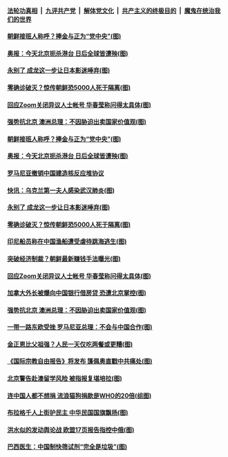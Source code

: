 ####  [法轮功真相](../../../../basic/blob/master/README.md?t=06131401) &nbsp;|&nbsp; [九评共产党](../../../../9ping.md/blob/master/README.md?t=06131401) &nbsp;|&nbsp; [解体党文化](../../../../jtdwh.md/blob/master/README.md?t=06131401)  &nbsp;|&nbsp; [共产主义的终极目的](../../../../gczydzjmd.md/blob/master/README.md?t=06131401) &nbsp;|&nbsp; [魔鬼在统治我们的世界](../../../../mgztzwmdsj.md/blob/master/README.md?t=06131401) 

#### [朝鲜接班人称呼？捧金与正为“党中央”(图)](../pages/p9/936329.md?t=06131401) 

#### [奥报：今天北京扼杀港台 日后全球皆遭殃(图)](../pages/p9/936311.md?t=06131401) 

#### [永别了 成龙这一步让日本影迷唾弃(图)](../pages/p9/936306.md?t=06131401) 

#### [零确诊破灭？惊传朝鲜恐5000人死于隔离(图)](../pages/p9/936221.md?t=06131401) 

#### [回应Zoom关闭异议人士帐号 华春莹称问得太具体(图)](../pages/p9/936261.md?t=06131401) 

#### [强势抗北京 澳洲总理：不因胁迫出卖国家价值观(图)](../pages/p9/936201.md?t=06131401) 

#### [朝鲜接班人称呼？捧金与正为“党中央”(图)](../pages/p9/936329.md?t=06131401) 

#### [奥报：今天北京扼杀港台 日后全球皆遭殃(图)](../pages/p9/936311.md?t=06131401) 

#### [罗马尼亚撤销中国建造核反应堆协议](../pages/p9/936372.md?t=06131401) 

#### [快讯：乌克兰第一夫人感染武汉肺炎(图)](../pages/p9/936337.md?t=06131401) 

#### [永别了 成龙这一步让日本影迷唾弃(图)](../pages/p9/936306.md?t=06131401) 

#### [零确诊破灭？惊传朝鲜恐5000人死于隔离(图)](../pages/p9/936221.md?t=06131401) 

#### [印尼船员称在中国渔船遭受虐待跳海逃生(图)](../pages/p9/936270.md?t=06131401) 

#### [突破经济制裁？朝鲜最新赚钱手法曝光(图)](../pages/p9/936195.md?t=06131401) 

#### [回应Zoom关闭异议人士帐号 华春莹称问得太具体(图)](../pages/p9/936261.md?t=06131401) 

#### [加拿大外长被爆向中国银行借房贷 恐遭北京掌控(图)](../pages/p9/936225.md?t=06131401) 

#### [强势抗北京 澳洲总理：不因胁迫出卖国家价值观(图)](../pages/p9/936201.md?t=06131401) 

#### [一带一路东欧受挫 罗马尼亚总理：不会与中国合作(图)](../pages/p9/936153.md?t=06131401) 

#### [金正恩比父祖强？人民一天仅吃两餐或更糟(图)](../pages/p9/936097.md?t=06131401) 

#### [《国际宗教自由报告》将发布 篷佩奥直戳中共痛处(图)](../pages/p9/936147.md?t=06131401) 

#### [北京警告赴澳留学风险 被指报复堪培拉(图)](../pages/p9/936145.md?t=06131401) 

#### [连中国人都不想捐 流浪猫狗捐款是WHO的20倍(组图)](../pages/p9/936100.md?t=06131401) 

#### [布拉格千人上街护民主 中华民国国旗飘扬(图)](../pages/p9/936130.md?t=06131401) 


#### [洪水似的发动舆论战 欧盟17页报告指控中俄(图)](../pages/p9/936081.md?t=06131401) 

#### [巴西医生：中国制快筛试剂“完全是垃圾”(图)](../pages/p9/936058.md?t=06131401) 

